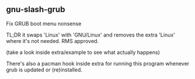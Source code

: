 ## gnu-slash-grub
Fix GRUB boot menu nonsense

TL;DR it swaps 'Linux' with 'GNU/Linux' and removes the extra 'Linux' where it's not needed. RMS approved.

(take a look inside extra/example to see what actually happens)
 
There's also a pacman hook inside extra for running this program whenever grub is updated or (re)installed.

